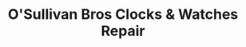 ---
title: "O'Sullivan Bros Clocks & Watches Repair"
url: /cork/osullivan-bros-clocks-and-watches-repair/
shop: watches
---
